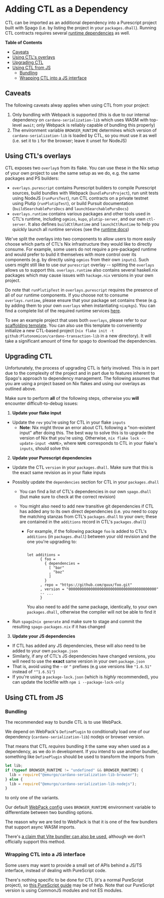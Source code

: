 # Adding CTL as a Dependency

CTL can be imported as an additional dependency into a Purescript project built with Spago (i.e. by listing the project in your `packages.dhall`). Running CTL contracts requires several [runtime dependencies](./runtime.md) as well.

**Table of Contents**

- [Caveats](#caveats)
- [Using CTL's overlays](#using-ctl-s-overlays)
- [Upgrading CTL](#upgrading-ctl)
- [Using CTL from JS](#using-ctl-from-js)
  + [Bundling](#bundling)
  + [Wrapping CTL into a JS interface](#wrapping-ctl-into-a-js-interface)

## Caveats

The following caveats alway applies when using CTL from your project:

1. Only bundling with Webpack is supported (this is due to our internal dependency on `cardano-serialization-lib` which uses WASM with top-level `await`; only Webpack is reliably capable of bundling this properly)
2. The environment variable `BROWSER_RUNTIME` determines which version of `cardano-serialization-lib` is loaded by CTL, so you must use it as well (i.e. set it to `1` for the browser; leave it unset for NodeJS)

## Using CTL's overlays

CTL exposes two `overlay`s from its flake. You can use these in the Nix setup of your own project to use the same setup as we do, e.g. the same packages and PS builders:

- `overlays.purescript` contains Purescript builders to compile Purescript sources, build bundles with Webpack (`bundlePursProject`), run unit tests using NodeJS (`runPursTest`), run CTL contracts on a private testnet using Plutip (`runPlutipTest`), or build Pursuit documentation (`buildSearchablePursDocs` and `launchSearchablePursDocs`)
- `overlays.runtime` contains various packages and other tools used in CTL's runtime, including `ogmios`, `kupo`, `plutip-server`, and our own `ctl-server`. It also defines `buildCtlRuntime` and `launchCtlRuntime` to help you quickly launch all runtime services (see the [runtime docs](./runtime.md))

We've split the overlays into two components to allow users to more easily choose which parts of CTL's Nix infrastructure they would like to directly consume. For example, some users do not require a pre-packaged runtime and would prefer to build it themselves with more control over its components (e.g. by directly using `ogmios` from their own `inputs`). Such users might still like to use our `purescript` overlay -- splitting the `overlays` allows us to support this. `overlays.runtime` also contains several haskell.nix packages which may cause issues with `hackage.nix` versions in your own project.

Do note that `runPlutipTest` in `overlays.purescript` requires the presence of all of our runtime components. If you choose not to consume `overlays.runtime`, please ensure that your package set contains these (e.g. by adding them to your own `overlays` when instantiating `nixpkgs`). You can find a complete list of the required runtime services [here](./plutip-testing.md#architecture).

To see an example project that uses both `overlays`, please refer to our [scaffolding template](../templates/ctl-scaffold/flake.nix). You can also use this template to conveniently initialize a new CTL-based project (`nix flake init -t github:Plutonomicon/cardano-transaction-lib` in a new directory). It will take a significant amount of time for spago to download the dependencies.

## Upgrading CTL

Unfortunately, the process of upgrading CTL is fairly involved. This is in part due to the complexity of the project and in part due to features inherent to Spago's approach to dependency management. The following assumes that you are using a project based on Nix flakes and using our overlays as outlined above.

Make sure to perform **all** of the following steps, otherwise you **will** encounter difficult-to-debug issues:

1. **Update your flake input**

- Update the `rev` you're using for CTL in your flake `inputs`
  - **Note**: Nix might throw an error about CTL following a "non-existent input" after doing this. The best way to solve this is to upgrade the version of Nix that you're using. Otherwise, `nix flake lock --update-input <NAME>`, where `NAME` corresponds to CTL in your flake's `inputs`, should solve this

2. **Update your Purescript dependencies**

- Update the CTL `version` in your `packages.dhall`. Make sure that this is the exact same revision as in your flake inputs
- Possibly update the `dependencies` section for CTL in your `packages.dhall`

  - You can find a list of CTL's dependencies in our own `spago.dhall` (but make sure to check at the correct revision)
  - You might also need to add new transitive git dependencies if CTL has added any to its own direct dependencies (i.e. you need to copy the matching stanzas from CTL's `packages.dhall` to your own; these are contained in the `additions` record in CTL's `packages.dhall`)

    - For example, if the following package `foo` is added to CTL's `additions` (in `packages.dhall`) between your old revision and the one you're upgrading to:

      ```dhall

      let additions =
            { foo =
              { dependencies =
                [ "bar"
                , "baz"
                ]
              }
            , repo = "https://github.com/quux/foo.git"
            , version = "0000000000000000000000000000000000000000"
            -- ...
            }
      ```

      You also need to add the same package, identically, to your own `packages.dhall`, otherwise the compiler will not be able to find it

- Run `spago2nix generate` and make sure to stage and commit the resulting `spago-packages.nix` if it has changed

3. **Update your JS dependencies**

- If CTL has added any JS dependencies, these will also need to be added to your own `package.json`
- Similarly, if any of CTL's JS dependencies have changed versions, you will need to use the **exact** same version in your own `package.json`
- That is, avoid using the `~` or `^` prefixes (e.g use versions like `"1.6.51"` instead of `"^1.6.51"`)
- If you're using a `package-lock.json` (which is _highly_ recommended), you can update the lockfile with `npm i --package-lock-only`

## Using CTL from JS

### Bundling

The recommended way to bundle CTL is to use WebPack.

We depend on WebPack's `DefinePlugin` to conditionally load one of our dependency (`cardano-serialization-lib`) nodejs or browser version.

That means that CTL _requires_ bundling it the same way when used as a dependency, as we do in development. If you intend to use another bundler, something like `DefinePlugin` should be used to transform the imports from

```javascript
let lib;
if (typeof BROWSER_RUNTIME != "undefined" && BROWSER_RUNTIME) {
  lib = require("@emurgo/cardano-serialization-lib-browser");
} else {
  lib = require("@emurgo/cardano-serialization-lib-nodejs");
}
```

to only one of the variants.

Our default [WebPack config](../webpack.config.js) uses `BROWSER_RUNTIME` environment variable to differentiate between two bundling options.

The reason why we are tied to WebPack is that it is one of the few bundlers that support async WASM imports.

There's [a claim that Vite bundler can also be used](https://github.com/Plutonomicon/cardano-transaction-lib/issues/79#issuecomment-1257036068), although we don't officially support this method.

### Wrapping CTL into a JS interface

Some users may want to provide a small set of APIs behind a JS/TS interface, instead of dealing with PureScript code.

There's nothing specific to be done for CTL (it's a normal PureScript project), so [this PureScript guide](https://book.purescript.org/chapter10.html#calling-purescript-from-javascript) may be of help. Note that our PureScript version is using CommonJS modules and not ES modules.
